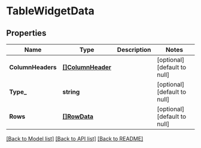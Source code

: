 # TableWidgetData

## Properties
Name | Type | Description | Notes
------------ | ------------- | ------------- | -------------
**ColumnHeaders** | [**[]ColumnHeader**](ColumnHeader.md) |  | [optional] [default to null]
**Type_** | **string** |  | [optional] [default to null]
**Rows** | [**[]RowData**](RowData.md) |  | [optional] [default to null]

[[Back to Model list]](../README.md#documentation-for-models) [[Back to API list]](../README.md#documentation-for-api-endpoints) [[Back to README]](../README.md)


